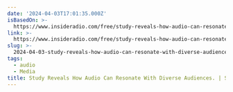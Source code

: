 ```yaml
---
date: '2024-04-03T17:01:35.000Z'
isBasedOn: >-
  https://www.insideradio.com/free/study-reveals-how-audio-can-resonate-with-diverse-audiences/article_44b1e59a-f0bc-11ee-a783-27dbf764b7f0.html
link: >-
  https://www.insideradio.com/free/study-reveals-how-audio-can-resonate-with-diverse-audiences/article_44b1e59a-f0bc-11ee-a783-27dbf764b7f0.html
slug: >-
  2024-04-03-study-reveals-how-audio-can-resonate-with-diverse-audiences-or-story-or-insi
tags:
  - audio
  - Media
title: Study Reveals How Audio Can Resonate With Diverse Audiences. | Story | insi
---
```



